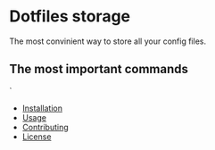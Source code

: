 # Dotfiles storage
The most convinient way to store all your config files.

## The most important commands
`

- [Installation](https://www.notion.so/Getting-Started-b3e37400a002463c80dd58dff6eddbd7)
- [Usage](https://www.notion.so/Getting-Started-b3e37400a002463c80dd58dff6eddbd7)
- [Contributing](https://www.notion.so/Getting-Started-b3e37400a002463c80dd58dff6eddbd7)
- [License](https://www.notion.so/Getting-Started-b3e37400a002463c80dd58dff6eddbd7)
